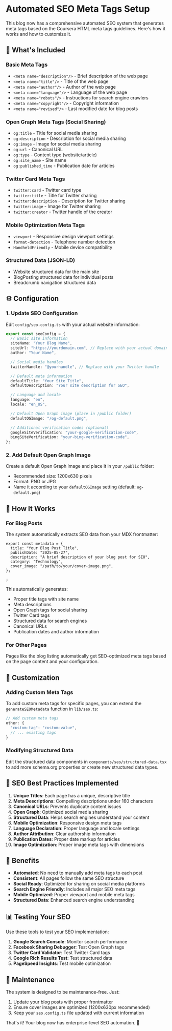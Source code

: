 # Automated SEO Meta Tags Setup

This blog now has a comprehensive automated SEO system that generates meta tags based on the Coursera HTML meta tags guidelines. Here's how it works and how to customize it.

## 🚀 What's Included

### Basic Meta Tags

- `<meta name="description"/>` - Brief description of the web page
- `<meta name="title"/>` - Title of the web page
- `<meta name="author"/>` - Author of the web page
- `<meta name="language"/>` - Language of the web page
- `<meta name="robots"/>` - Instructions for search engine crawlers
- `<meta name="copyright"/>` - Copyright information
- `<meta name="revised"/>` - Last modified date for blog posts

### Open Graph Meta Tags (Social Sharing)

- `og:title` - Title for social media sharing
- `og:description` - Description for social media sharing
- `og:image` - Image for social media sharing
- `og:url` - Canonical URL
- `og:type` - Content type (website/article)
- `og:site_name` - Site name
- `og:published_time` - Publication date for articles

### Twitter Card Meta Tags

- `twitter:card` - Twitter card type
- `twitter:title` - Title for Twitter sharing
- `twitter:description` - Description for Twitter sharing
- `twitter:image` - Image for Twitter sharing
- `twitter:creator` - Twitter handle of the creator

### Mobile Optimization Meta Tags

- `viewport` - Responsive design viewport settings
- `format-detection` - Telephone number detection
- `HandheldFriendly` - Mobile device compatibility

### Structured Data (JSON-LD)

- Website structured data for the main site
- BlogPosting structured data for individual posts
- Breadcrumb navigation structured data

## ⚙️ Configuration

### 1. Update SEO Configuration

Edit `config/seo.config.ts` with your actual website information:

```typescript
export const seoConfig = {
  // Basic site information
  siteName: "Your Blog Name",
  siteUrl: "https://yourdomain.com", // Replace with your actual domain
  author: "Your Name",

  // Social media handles
  twitterHandle: "@yourhandle", // Replace with your Twitter handle

  // Default meta information
  defaultTitle: "Your Site Title",
  defaultDescription: "Your site description for SEO",

  // Language and locale
  language: "en",
  locale: "en_US",

  // Default Open Graph image (place in /public folder)
  defaultOGImage: "/og-default.png",

  // Additional verification codes (optional)
  googleSiteVerification: "your-google-verification-code",
  bingSiteVerification: "your-bing-verification-code",
};
```

### 2. Add Default Open Graph Image

Create a default Open Graph image and place it in your `/public` folder:

- Recommended size: 1200x630 pixels
- Format: PNG or JPG
- Name it according to your `defaultOGImage` setting (default: `og-default.png`)

## 📝 How It Works

### For Blog Posts

The system automatically extracts SEO data from your MDX frontmatter:

```mdx
export const metadata = {
  title: "Your Blog Post Title",
  publishDate: "2025-05-27",
  description: "A brief description of your blog post for SEO",
  category: "Technology",
  cover_image: "/path/to/your/cover-image.png",
};

;
```

This automatically generates:

- Proper title tags with site name
- Meta descriptions
- Open Graph tags for social sharing
- Twitter Card tags
- Structured data for search engines
- Canonical URLs
- Publication dates and author information

### For Other Pages

Pages like the blog listing automatically get SEO-optimized meta tags based on the page content and your configuration.

## 🔧 Customization

### Adding Custom Meta Tags

To add custom meta tags for specific pages, you can extend the `generateSEOMetadata` function in `lib/seo.ts`:

```typescript
// Add custom meta tags
other: {
  "custom-tag": "custom-value",
  // ... existing tags
}
```

### Modifying Structured Data

Edit the structured data components in `components/seo/structured-data.tsx` to add more schema.org properties or create new structured data types.

## 🎯 SEO Best Practices Implemented

1. **Unique Titles**: Each page has a unique, descriptive title
2. **Meta Descriptions**: Compelling descriptions under 160 characters
3. **Canonical URLs**: Prevents duplicate content issues
4. **Open Graph**: Optimized social media sharing
5. **Structured Data**: Helps search engines understand your content
6. **Mobile Optimization**: Responsive design meta tags
7. **Language Declaration**: Proper language and locale settings
8. **Author Attribution**: Clear authorship information
9. **Publication Dates**: Proper date markup for articles
10. **Image Optimization**: Proper image meta tags with dimensions

## 🚀 Benefits

- **Automated**: No need to manually add meta tags to each post
- **Consistent**: All pages follow the same SEO structure
- **Social Ready**: Optimized for sharing on social media platforms
- **Search Engine Friendly**: Includes all major SEO meta tags
- **Mobile Optimized**: Proper viewport and mobile meta tags
- **Structured Data**: Enhanced search engine understanding

## 📊 Testing Your SEO

Use these tools to test your SEO implementation:

1. **Google Search Console**: Monitor search performance
2. **Facebook Sharing Debugger**: Test Open Graph tags
3. **Twitter Card Validator**: Test Twitter Card tags
4. **Google Rich Results Test**: Test structured data
5. **PageSpeed Insights**: Test mobile optimization

## 🔄 Maintenance

The system is designed to be maintenance-free. Just:

1. Update your blog posts with proper frontmatter
2. Ensure cover images are optimized (1200x630px recommended)
3. Keep your `seo.config.ts` file updated with current information

That's it! Your blog now has enterprise-level SEO automation. 🎉
